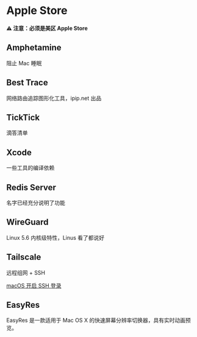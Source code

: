 # Apple Store

**⚠️ 注意：必须是美区 Apple Store**

## Amphetamine

阻止 Mac 睡眠

## Best Trace

网络路由追踪图形化工具，ipip.net 出品

## TickTick

滴答清单

## Xcode

一些工具的编译依赖

## Redis Server

名字已经充分说明了功能

## WireGuard

Linux 5.6 内核级特性，Linus 看了都说好

## Tailscale

远程组网 + SSH

[macOS 开启 SSH 登录](https://support.apple.com/zh-cn/guide/mac-help/mchlp1066/mac)

## EasyRes

EasyRes 是一款适用于 Mac OS X 的快速屏幕分辨率切换器，具有实时动画预览。
